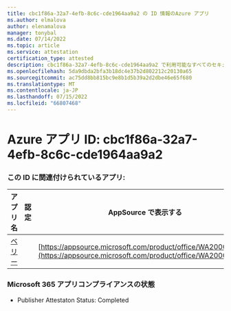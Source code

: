 ```yaml
---
title: cbc1f86a-32a7-4efb-8c6c-cde1964aa9a2 の ID 情報のAzure アプリ
ms.author: elmalova
author: elenamalova
manager: tonybal
ms.date: 07/14/2022
ms.topic: article
ms.service: attestation
certification_type: attested
description: cbc1f86a-32a7-4efb-8c6c-cde1964aa9a2 で利用可能なすべてのセキュリティとコンプライアンス情報。
ms.openlocfilehash: 5da9dbda2bfa3b18dc4e37b2d802212c20130a65
ms.sourcegitcommit: ac75dd8bb815bc9e8b1d5b39a2d2dbe46e65f680
ms.translationtype: MT
ms.contentlocale: ja-JP
ms.lasthandoff: 07/15/2022
ms.locfileid: "66807468"
---
```

# <a name="azure-app-id-cbc1f86a-32a7-4efb-8c6c-cde1964aa9a2"></a>Azure アプリ ID: cbc1f86a-32a7-4efb-8c6c-cde1964aa9a2


### <a name="apps-associated-with-this-id"></a>この ID に関連付けられているアプリ:
| **アプリ名** | **認定** | **AppSource で表示する** |
|--------------|---------------|-----------------------|
| [ベリー](../forward/WA200004138.md) |  | [https://appsource.microsoft.com/product/office/WA200004138](https://appsource.microsoft.com/product/office/WA200004138) |

### <a name="microsoft-365-app-compliance-status"></a>Microsoft 365 アプリコンプライアンスの状態
- Publisher Attestaton Status: Completed
